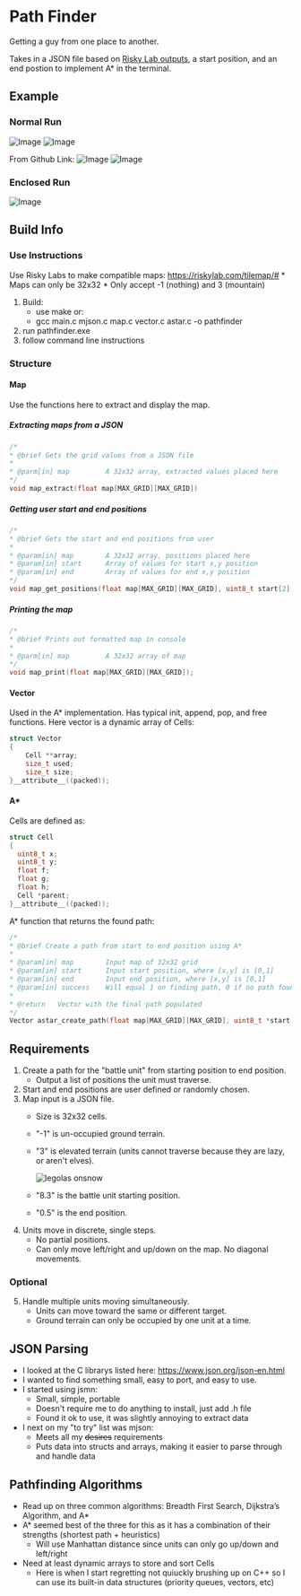 # Path Finder
Getting a guy from one place to another.

Takes in a JSON file based on [Risky Lab outputs](https://riskylab.com/tilemap/#), a start position, and an end postion to implement A* in the terminal.

## Example
### Normal Run
![Image](/outputs/example-half1.png)
![Image](/outputs/example-half2.png)

From Github Link:
![Image](/outputs/example-half12.png)
![Image](/outputs/example-half22.png)

### Enclosed Run
![Image](/outputs/example-enclosed.png)

## Build Info
### Use Instructions
Use Risky Labs to make compatible maps: https://riskylab.com/tilemap/#
    * Maps can only be 32x32
    * Only accept -1 (nothing) and 3 (mountain)

1. Build:
    * use make or:
    * gcc main.c mjson.c map.c vector.c astar.c -o pathfinder
2. run pathfinder.exe
3. follow command line instructions
### Structure
#### Map
Use the functions here to extract and display the map.

##### Extracting maps from a JSON
```C 
/*
* @brief Gets the grid values from a JSON file
* 
* @parm[in] map         A 32x32 array, extracted values placed here
*/
void map_extract(float map[MAX_GRID][MAX_GRID])
```
##### Getting user start and end positions
```C
/*
* @brief Gets the start and end positions from user
* 
* @param[in] map        A 32x32 array, positions placed here
* @param[in] start      Array of values for start x,y position
* @param[in] end        Array of values for end x,y position
*/
void map_get_positions(float map[MAX_GRID][MAX_GRID], uint8_t start[2], uint8_t end[2]);
```
##### Printing the map
```C
/*
* @brief Prints out formatted map in console
* 
* @parm[in] map         A 32x32 array of map
*/
void map_print(float map[MAX_GRID][MAX_GRID]);
```
#### Vector
Used in the A* implementation. Has typical init, append, pop, and free functions. Here vector is a dynamic array of Cells:
```C
struct Vector
{
    Cell **array;
    size_t used;
    size_t size;
}__attribute__((packed));
```
#### A*
Cells are defined as:
```C
struct Cell
{
  uint8_t x;
  uint8_t y;
  float f;
  float g;
  float h;
  Cell *parent;
}__attribute__((packed));
```
A* function that returns the found path:
```C
/*
* @brief Create a path from start to end position using A* 
* 
* @param[in] map        Input map of 32x32 grid
* @param[in] start      Input start position, where [x,y] is [0,1]
* @param[in] end        Input end position, where [x,y] is [0,1]
* @param[in] success    Will equal 1 on finding path, 0 if no path found
*
* @return   Vector with the final path populated
*/
Vector astar_create_path(float map[MAX_GRID][MAX_GRID], uint8_t *start, uint8_t *end, bool *success);
```

## Requirements
1. Create a path for the "battle unit" from starting position to end position.
    * Output a list of positions the unit must traverse. 
2. Start and end positions are user defined or randomly chosen.
3. Map input is a JSON file.
    *  Size is 32x32 cells.
    * "-1" is un-occupied ground terrain. 
    * "3" is elevated terrain (units cannot traverse because they are lazy, or aren't elves).

        ![legolas onsnow](https://i.pinimg.com/originals/06/82/a3/0682a3b258b58172465ef852b13142c0.gif)
    * "8.3" is the battle unit starting position. 
    * "0.5" is the end position.
4. Units move in discrete, single steps.
    * No partial positions. 
    * Can only move left/right and up/down on the map. No diagonal movements.
### Optional
5. Handle multiple units moving simultaneously.
    * Units can move toward the same or different target.
    * Ground terrain can only be occupied by one unit at a time.


## JSON Parsing
* I looked at the C librarys listed here: https://www.json.org/json-en.html
* I wanted to find something small, easy to port, and easy to use.
* I started using jsmn:
    * Small, simple, portable
    * Doesn't require me to do anything to install, just add .h file
    * Found it ok to use, it was slightly annoying to extract data
* I next on my "to try" list was mjson: 
    * Meets all my ~~desires~~ requirements
    * Puts data into structs and arrays, making it easier to parse through and handle data

## Pathfinding Algorithms
* Read up on three common algorithms: Breadth First Search, Dijkstra’s Algorithm, and A*
* A* seemed best of the three for this as it has a combination of their strengths (shortest path + heuristics)
    * Will use Manhattan distance since units can only go up/down and left/right
* Need at least dynamic arrays to store and sort Cells
    * Here is when I start regretting not quiuckly brushing up on C++ so I can use its built-in data structures (priority queues, vectors, etc)
 